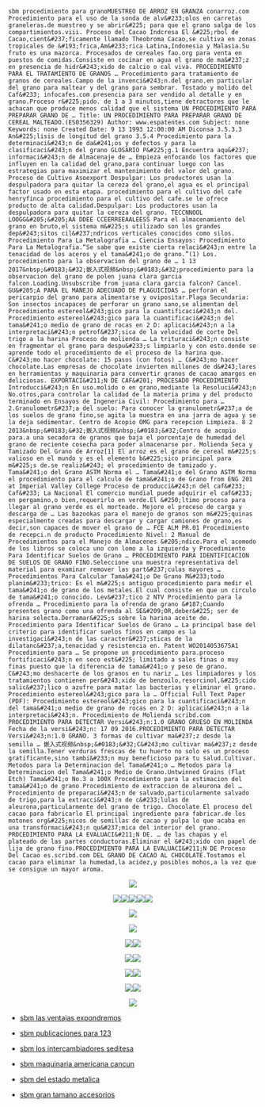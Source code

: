 
```
sbm procedimiento para granoMUESTREO DE ARROZ EN GRANZA conarroz.com Procedimiento para el uso de la sonda de alv&#233;olos en carretas graneleras.de muestreo y se abrir&#225; para que el grano salga de los compartimientos.viii. Proceso del Cacao Indcresa El &#225;rbol de Cacao,cient&#237;ficamente llamado Theobroma Cacao,se cultiva en zonas tropicales de &#193;frica,Am&#233;rica Latina,Indonesia y Malasia.Su fruto es una mazorca. Procesados de cereales fao.org para venta en puestos de comidas.Consiste en cocinar en agua el grano de ma&#237;z en presencia de hidr&#243;xido de calcio o cal viva. PROCEDIMIENTO PARA EL TRATAMIENTO DE GRANOS … Procedimiento para tratamiento de granos de cereales.Campo de la invenci&#243;n.del grano,en particular del grano para maltear y del grano para sembrar. Tostado y molido del Caf&#233; infocafes.com presencia para ser vendido al detalle y en grano.Proceso r&#225;pido. de 1 a 3 minutos,tiene detractores que le achacan que produce menos calidad que el sistema UN PROCEDIMIENTO PARA PREPARAR GRANO DE … Title: UN PROCEDIMIENTO PARA PREPARAR GRANO DE CEREAL MALTEADO.(ES0356329) Author: www.espatentes.com Subject: none Keywords: none Created Date: 9 13 1993 12:00:00 AM Diconsa 3.5.3.3 An&#225;lisis de longitud del grano 3.5.4 Procedimiento para la determinaci&#243;n de da&#241;os y defectos y para la clasificaci&#243;n del grano GLOSARIO P&#225;g.1 Encuentra aqu&#237; informaci&#243;n de Almacenaje de … Empieza enfocando los factores que influyen en la calidad del grano,para continuar luego con las estrategias para maximizar el mantenimiento del valor del grano. Proceso de Cultivo Asoexport Despulpar: Los productores usan la despulpadora para quitar la cereza del grano,el agua es el principal factor usado en esta etapa. procedimiento para el cultivo del cafe henryfinca procedimiento para el cultivo del cafe.se le ofrece producto de alta calidad.Despulpar: Los productores usan la despulpadora para quitar la cereza del grano. TECCNNOOL LOOGG&#205;&#205;AA DDEE CCEERREEAALEESS Para el almacenamiento del grano en bruto,el sistema m&#225;s utilizado son los grandes dep&#243;sitos cil&#237;ndricos verticales conocidos como silos. Procedimiento Para La Metalografia … Ciencia Ensayos: Procedimiento Para La Metalografia.“Se sabe que existe cierta relaci&#243;n entre la tenacidad de los aceros y el tama&#241;o de grano.”(1) Los. procedimiento para la observacion del grano de … 1 13 2017&nbsp;&#0183;&#32;嵌入式视频&nbsp;&#0183;&#32;procedimiento para la observacion del grano de polen juana clara garcia falcon.Loading.Unsubscribe from juana clara garcia falcon? Cancel. GU&#205;A PARA EL MANEJO ADECUADO DE PLAGUICIDAS … perforan el pericarpio del grano para alimentarse y ovipositar.Plaga Secundaria: Son insectos incapaces de perforar un grano sano,se alimentan del Procedimiento estereol&#243;gico para la cuantificaci&#243;n del. Procedimiento estereol&#243;gico para la cuantificaci&#243;n del tama&#241;o medio de grano de rocas en 2 D: aplicaci&#243;n a la interpretaci&#243;n petrof&#237;sica de la velocidad de corte Del trigo a la harina Proceso de molienda … La trituraci&#243;n consiste en fragmentar el grano para despu&#233;s limpiarlo y con esto.donde se aprende todo el procedimiento de el proceso de la harina que. C&#243;mo hacer chocolate: 15 pasos (con fotos) … C&#243;mo hacer chocolate.Las empresas de chocolate invierten millones de d&#243;lares en herramientas y maquinaria para convertir granos de cacao amargos en deliciosas. EXPORTACI&#211;N DE CAF&#201; PROCESADO PROCEDIMIENTO Introducci&#243;n En uso.molido o en grano,mediante la Resoluci&#243;n No.otros,para controlar la calidad de la materia prima y del producto terminado en Ensayos de Ingeneria Civil: Procedimiento para … 2.Granulometr&#237;a del suelo: Para conocer la granulometr&#237;a de los suelos de grano fino,se agita la muestra en una jarra de agua y se la deja sedimentar. Centro de Acopio OMG para recepcion Limpieza. 8 2 2013&nbsp;&#0183;&#32;嵌入式视频&nbsp;&#0183;&#32;Centro de acopio para.a una secadora de granos que baja el porcentaje de humedad del grano de reciente cosecha para poder almacenarse por. Molienda Seca y Tamizado Del Grano de Arroz[1] El arroz es el grano de cereal m&#225;s valioso en el mundo y es el elemento b&#225;sico principal para m&#225;s de.se realiz&#243; el procedimiento de tamizado y. Tama&#241;o del Grano ASTM Norma el … Tama&#241;o del Grano ASTM Norma el procedimiento para el calculo de tama&#241;o de Grano from ENG 201 at Imperial Valley College Proceso de producci&#243;n del caf&#233; Caf&#233; La Nacional El comercio mundial puede adquirir el caf&#233; en pergamino,o bien,requerirlo en verde.El &#250;ltimo proceso para llegar al grano verde es el morteado. Mejore el proceso de carga y descarga de … Las bazookas para el manejo de granos son m&#225;quinas especialmente creadas para descargar y cargar camiones de grano,es decir,son capaces de mover el grano de … FCE ALM PR.01 Procedimiento de recepci.n de producto Procedimiento Nivel: 2 Manual de Procedimientos para el Manejo de Almacenes &#205;ndice.Para el acomodo de los libros se coloca uno con lomo a la izquierda y Procedimiento Para Identificar Suelos de Grano … PROCEDIMIENTO PARA IDENTIFICACION DE SUELOS DE GRANO FINO.Seleccione una muestra representativa del material para examinar remover las part&#237;culas mayores … Procedimientos Para Calcular Tama&#241;o De Grano M&#233;todo planim&#233;trico: Es el m&#225;s antiguo procedimiento para medir el tama&#241;o de grano de los metales.El cual consiste en que un circulo de tama&#241;o conocido. Lev&#237;tico 2 NTV Procedimiento para la ofrenda … Procedimiento para la ofrenda de grano &#187;Cuando presentes grano como una ofrenda al SE&#209;OR,deber&#225; ser de harina selecta.Derramar&#225;s sobre la harina aceite de. Procedimiento para Identificar Suelos de Grano … La principal base del criterio para identificar suelos finos en campo es la investigaci&#243;n de las caracter&#237;sticas de la dilatanc&#237;a,tenacidad y resistencia en. Patent WO2014053675A1 Procedimiento para … Se propone un procedimiento para.proceso fortificaci&#243;n en seco est&#225; limitado a sales finas o muy finas puesto que la diferencia de tama&#241;o y peso de grano. C&#243;mo deshacerte de los granos en tu nariz … Los limpiadores y los tratamientos contienen per&#243;xido de benzoilo,resorcinol,&#225;cido salic&#237;lico o azufre para matar las bacterias y eliminar el grano. Procedimiento estereol&#243;gico para la … Official Full Text Paper (PDF): Procedimiento estereol&#243;gico para la cuantificaci&#243;n del tama&#241;o medio de grano de rocas en 2 D: aplicaci&#243;n a la interpretaci&#243;n. Procedimiento de Molienda scribd.com PROCEDIMIENTO PARA DETECTAR Versi&#243;n:1.0 GRANO GRUESO EN MOLIENDA Fecha de la versi&#243;n: 17 09 2016.PROCEDIMIENTO PARA DETECTAR Versi&#243;n:1.0 GRANO. 3 formas de cultivar ma&#237;z desde la semilla … 嵌入式视频&nbsp;&#0183;&#32;C&#243;mo cultivar ma&#237;z desde la semilla.Tener verduras frescas de tu huerto no solo es un proceso gratificante,sino tambi&#233;n muy beneficioso para tu salud.Cultivar. Metodos para la Determinacion del Tama&#241;o … Metodos para la Determinacion del Tama&#241;o Medio de Grano.Untwinned Grains (Flat Etch) Tama&#241;o No.3 a 100X Procedimiento para la estimacion del tama&#241;o de grano Procedimiento de extraccion de aleurona del … Procedimiento de preparaci&#243;n de salvado,particularmente salvado de trigo,para la extracci&#243;n de c&#233;lulas de aleurona,particularmente del grano de trigo. Chocolate El proceso del cacao para fabricarlo El principal ingrediente para fabricar.de los motones org&#225;nicos de semillas de cacao y pulpa lo que acaba en una transformaci&#243;n qu&#237;mica del interior del grano. PROCEDIMIENTO PARA LA EVALUACI&#211;N DE. … de las chapas y el plateado de las partes conductoras.Eliminar el &#243;xido con papel de lija de grano fino.PROCEDIMIENTO PARA LA EVALUACI&#211;N DE Proceso Del Cacao es.scribd.com DEL GRANO DE CACAO AL CHOCOLATE.Tostamos el cacao para eliminar la humedad,la acidez,y posibles mohos,a la vez que se consigue un mayor aroma. 
```

<div align="center">

<a href="https://es-crusher.shibang-china.com/github&k=sbm+procedimiento+para+grano"><img src="https://static.shibang-china.com/es/crusher/logo.jpg"></a>

<a href="https://es-crusher.shibang-china.com/github&k=sbm+procedimiento+para+grano"><img src="https://static.shibang-china.com/es/crusher/index.jpg"></a><a href="https://es-crusher.shibang-china.com/material.htmlgithub&k=sbm+procedimiento+para+grano"><img src="https://static.shibang-china.com/es/crusher/material.jpg"></a><a href="https://es-crusher.shibang-china.com/application.htmlgithub&k=sbm+procedimiento+para+grano"><img src="https://static.shibang-china.com/es/crusher/application.jpg"></a><a href="https://es-crusher.shibang-china.com/aboutus.htmlgithub&k=sbm+procedimiento+para+grano"><img src="https://static.shibang-china.com/es/crusher/aboutus.jpg"></a><a href="https://es-crusher.shibang-china.com/contact.htmlgithub&k=sbm+procedimiento+para+grano"><img src="https://static.shibang-china.com/es/crusher/contact.jpg"></a>

<a href="https://es-crusher.shibang-china.com/github&k=sbm+procedimiento+para+grano"><img src="https://static.shibang-china.com/es/crusher/banner.jpg"></a>

<a href="https://swt.shibang-china.com/github&k=sbm+procedimiento+para+grano"><img src="https://static.shibang-china.com/es/crusher/text.jpg"></a>

<a href="https://swt.shibang-china.com/github&k=sbm+procedimiento+para+grano"><img src="https://static.shibang-china.com/es/crusher/chat.jpg"></a><a href="https://es-crusher.shibang-china.com/contact.htmlgithub&k=sbm+procedimiento+para+grano"><img src="https://static.shibang-china.com/es/crusher/message.jpg"></a>

<a href="https://es-crusher.shibang-china.com/products/pe.htmlgithub&k=sbm+procedimiento+para+grano"><img src="https://static.shibang-china.com/es/crusher/pe.jpg"></a><a href="https://es-crusher.shibang-china.com/products/pf.htmlgithub&k=sbm+procedimiento+para+grano"><img src="https://static.shibang-china.com/es/crusher/pf.jpg"></a>

<a href="https://es-crusher.shibang-china.com/products/hpt.htmlgithub&k=sbm+procedimiento+para+grano"><img src="https://static.shibang-china.com/es/crusher/hpt.jpg"></a><a href="https://es-crusher.shibang-china.com/products/vsi.htmlgithub&k=sbm+procedimiento+para+grano"><img src="https://static.shibang-china.com/es/crusher/vsi.jpg"></a>

<a href="https://es-crusher.shibang-china.com/products/klv.htmlgithub&k=sbm+procedimiento+para+grano"><img src="https://static.shibang-china.com/es/crusher/klv.jpg"></a><a href="https://es-crusher.shibang-china.com/products/portable.htmlgithub&k=sbm+procedimiento+para+grano"><img src="https://static.shibang-china.com/es/crusher/portable.jpg"></a>

<a href="https://swt.shibang-china.com/github&k=sbm+procedimiento+para+grano"><img src="https://static.shibang-china.com/es/crusher/case.jpg"></a>

</div>


* [sbm las ventajas expondremos](sbm%20las%20ventajas%20expondremos.md)

* [sbm publicaciones para 123](sbm%20publicaciones%20para%20123.md)

* [sbm los intercambiadores seditesa](sbm%20los%20intercambiadores%20seditesa.md)

* [sbm maquinaria americana cancun](sbm%20maquinaria%20americana%20cancun.md)

* [sbm del estado metalica](sbm%20del%20estado%20metalica.md)

* [sbm gran tamano accesorios](sbm%20gran%20tamano%20accesorios.md)